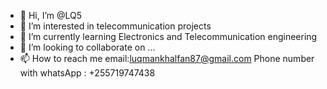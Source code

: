 - 👋 Hi, I’m @LQ5
- 👀 I’m interested in telecommunication projects
- 🌱 I’m currently learning Electronics and Telecommunication engineering
- 💞️ I’m looking to collaborate on ...
- 📫 How to reach me email:luqmankhalfan87@gmail.com
     Phone number with whatsApp : +255719747438

<!---
LQ5/LQ5 is a ✨ special ✨ repository because its `README.md` (this file) appears on your GitHub profile.
You can click the Preview link to take a look at your changes.
--->
